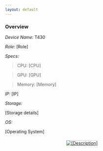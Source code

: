 ```yaml
---
layout: default
---
```


### Overview

*Device Name:* T430

*Role:* [Role]

*Specs:*

>CPU: [CPU]

>GPU: [GPU]

>Memory: [Memory]

*IP:* [IP]

*Storage:*

[Storage details]

*OS:*

[Operating System]

<div class="gallery">
    <div class="gallery-item">
        <a href="/assets/images/t430/[image1].jpg" target="_blank">
            <img src="/assets/images/t430/[image1].jpg" alt="[Description]">
        </a>
    </div>
</div>

<style>
.gallery {
    display: grid;
    grid-template-columns: repeat(auto-fill, minmax(300px, 1fr));
    gap: 20px;
    margin: 20px 0;
}

.gallery-item {
    text-align: center;
}

.gallery-item img {
    max-width: 100%;
    height: auto;
    border: 1px solid #ccc;
}

.gallery-item a:hover img {
    filter: brightness(1.1);
    transform: translateY(-1px);
    transition: all 0.15s ease;
}
</style> 
